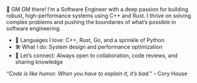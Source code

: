 
👋 GM GM there!
I’m a Software Engineer with a deep passion for building robust, high-performance systems using C++ and Rust. I thrive on solving complex problems and pushing the boundaries of what’s possible in software engineering.

- 🚀 Languages I love: C++, Rust, Go, and a sprinkle of Python
- 🛠️ What I do: System design and performance optimization
- 🤝 Let’s connect: Always open to collaboration, code reviews, and sharing knowledge

_“Code is like humor. When you have to explain it, it’s bad.”_ – Cory House

<!--
**greg45/greg45** is a ✨ _special_ ✨ repository because its `README.md` (this file) appears on your GitHub profile.

Here are some ideas to get you started:

- 🔭 I’m currently working on ...
- 🌱 I’m currently learning ...
- 👯 I’m looking to collaborate on ...
- 🤔 I’m looking for help with ...
- 💬 Ask me about ...
- 📫 How to reach me: ...
- 😄 Pronouns: ...
- ⚡ Fun fact: ...
-->
